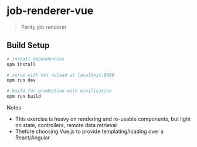 # job-renderer-vue

> Parity job renderer

## Build Setup

``` bash
# install dependencies
npm install

# serve with hot reload at localhost:8080
npm run dev

# build for production with minification
npm run build
```

Notes

- This exercise is heavy on rendering and re-usable components, but light on state, controllers, remote data retrieval
- Thefore choosing Vue.js to provide templating/loading over a React/Angular